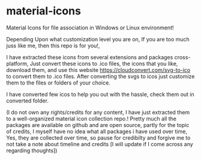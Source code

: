 # material-icons
Material Icons for file association in Windows or Linux environment! 

Depending Upon what customization level you are on, If you are too much juss like me, then this repo is for you!, 

I have extracted these icons from several extensions and packages cross-platform, Just convert these icons to .ico files, the icons that you like, download them, and use this website https://cloudconvert.com/svg-to-ico to convert them  to .ico files. After converting the svgs to icos just customize them to the files or folders of your choice.

I have converted few icos to help you out with the hassle, check them out in converted folder.

(I do not own any rights/credits for any content, I have just extracted them to a well-organized material icon collection repo.! 
Pretty much all the packages are available on github and are open source, partly for the topic of credits, I myself have no idea what all packages i have used over time, Yes, they are collected over time, so pause for credibilty and forgive me to not take a note about timeline and credits [I will update if I come across any regarding thoughts])
